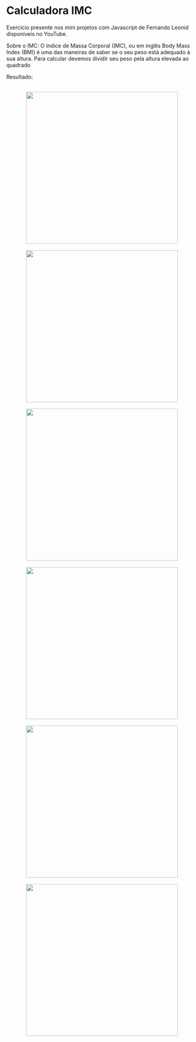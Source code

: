 # Calculadora IMC

Exercício presente nos mini projetos com Javascript de Fernando Leonid disponíveis no YouTube.

Sobre o IMC:
O índice de Massa Corporal (IMC), ou em inglês Body Mass Index (BMI) é uma das maneiras de saber se o seu peso está adequado à sua altura. Para calcular devemos dividir seu peso pela altura elevada ao quadrado

Resultado:

<br>

<div align="center">
<img src="https://user-images.githubusercontent.com/87499710/166809391-c6a048ee-74d2-4fdb-9c2d-f544864d6d55.png" width="400px"/>
</div>

<br>

<div align="center">
<img src="https://user-images.githubusercontent.com/87499710/166809521-fc1e29dc-b2d1-4cdb-9c94-249d194e69d3.png" width="400px"/>
</div>

<br>

<div align="center">
<img src="https://user-images.githubusercontent.com/87499710/166809588-29c79955-f8ed-41ea-b26b-06f8f811218d.png" width="400px"/>
</div>

<br>

<div align="center">
<img src="https://user-images.githubusercontent.com/87499710/166809661-efb568f2-f3b3-466f-8a0c-a1a47b97fcb1.png" width="400px"/>
</div>

<br>

<div align="center">
<img src="https://user-images.githubusercontent.com/87499710/166809758-ca770f6c-00ae-49ed-8bcc-55ed7c58cc13.png" width="400px"/>
</div>

<br>

<div align="center">
<img src="https://user-images.githubusercontent.com/87499710/166809849-becfd565-2fd0-4d7b-81e4-71218a793746.png" width="400px"/>
</div>

